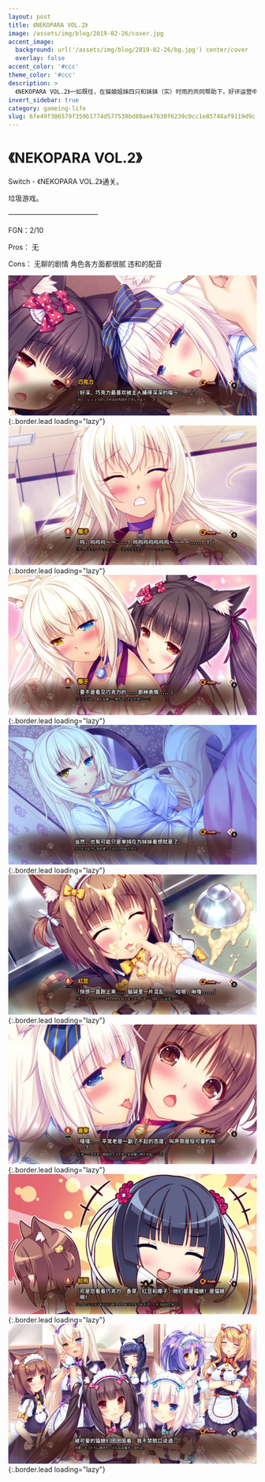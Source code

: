 ```yaml
---
layout: post
title: 《NEKOPARA VOL.2》
image: /assets/img/blog/2019-02-26/cover.jpg
accent_image: 
  background: url('/assets/img/blog/2019-02-26/bg.jpg') center/cover
  overlay: false
accent_color: '#ccc'
theme_color: '#ccc'
description: >
  《NEKOPARA VOL.2》一如既往，在猫娘姐妹四只和妹妹（实）时雨的共同帮助下，好评运营中。 虽然是一副毒舌的刺猬形象，但却是精明又善于照顾人的大姐红豆。虽然是老实努力的忠犬形象，但却又笨拙又爱逞强的次女椰子。
invert_sidebar: true
category: gameing-life
slug: 6fe49f386579f359b1774d577530bd80ae47630f6239c0cc1e85748af9119d9c
---
```


# 《NEKOPARA VOL.2》

Switch - 《NEKOPARA VOL.2》通关。

垃圾游戏。

—————————————

FGN：2/10

Pros：
无

Cons：
无聊的剧情
角色各方面都很腻
违和的配音

![](/assets/img/blog/2019-02-26/1.jpg){:.border.lead loading="lazy"}
![](/assets/img/blog/2019-02-26/2.jpg){:.border.lead loading="lazy"}
![](/assets/img/blog/2019-02-26/3.jpg){:.border.lead loading="lazy"}
![](/assets/img/blog/2019-02-26/4.jpg){:.border.lead loading="lazy"}
![](/assets/img/blog/2019-02-26/5.jpg){:.border.lead loading="lazy"}
![](/assets/img/blog/2019-02-26/6.jpg){:.border.lead loading="lazy"}
![](/assets/img/blog/2019-02-26/7.jpg){:.border.lead loading="lazy"}
![](/assets/img/blog/2019-02-26/8.jpg){:.border.lead loading="lazy"}

